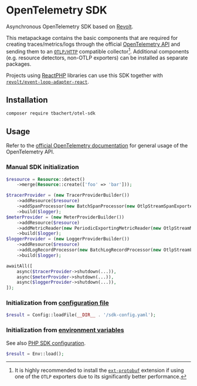 # OpenTelemetry SDK

Asynchronous OpenTelemetry SDK based on [Revolt].  

This metapackage contains the basic components that are required for creating traces/metrics/logs through the
official [OpenTelemetry API](https://packagist.org/packages/open-telemetry/api) and sending them to an [`OTLP/HTTP`]
compatible collector[^1]. Additional components (e.g. resource detectors, non-OTLP exporters) can be installed
as separate packages.

Projects using [ReactPHP] libraries can use this SDK together with [`revolt/event-loop-adapter-react`].

[^1]: It is highly recommended to install the [`ext-protobuf`] extension if using one of the `OTLP` exporters due to
its significantly better performance.

## Installation

```shell
composer require tbachert/otel-sdk
```

## Usage

Refer to the [official OpenTelemetry documentation](https://opentelemetry.io/docs/instrumentation/php/) for general usage of the OpenTelemetry API.

### Manual SDK initialization

```php
$resource = Resource::detect()
    ->merge(Resource::create(['foo' => 'bar']));

$tracerProvider = (new TracerProviderBuilder())
    ->addResource($resource)
    ->addSpanProcessor(new BatchSpanProcessor(new OtlpStreamSpanExporter(getStdout())))
    ->build($logger);
$meterProvider = (new MeterProviderBuilder())
    ->addResource($resource)
    ->addMetricReader(new PeriodicExportingMetricReader(new OtlpStreamMetricExporter(getStdout())))
    ->build($logger);
$loggerProvider = (new LoggerProviderBuilder())
    ->addResource($resource)
    ->addLogRecordProcessor(new BatchLogRecordProcessor(new OtlpStreamLogRecordExporter(getStdout())))
    ->build($logger);
```

```php
awaitAll([
    async($tracerProvider->shutdown(...)),
    async($meterProvider->shutdown(...)),
    async($loggerProvider->shutdown(...)),
]);
```

### Initialization from [configuration file](https://opentelemetry.io/docs/specs/otel/configuration/data-model/#file-based-configuration-model)

```php
$result = Config::loadFile(__DIR__ . '/sdk-config.yaml');
```

### Initialization from [environment variables](https://opentelemetry.io/docs/specs/otel/configuration/sdk-environment-variables/)

See also [PHP SDK configuration](https://opentelemetry.io/docs/instrumentation/php/sdk/#configuration).

```php
$result = Env::load();
```


[Revolt]: https://revolt.run/
[ReactPHP]: https://reactphp.org/
[`revolt/event-loop-adapter-react`]: https://github.com/revoltphp/event-loop-adapter-react
[`OTLP/HTTP`]: https://opentelemetry.io/docs/specs/otlp/#otlphttp
[`ext-protobuf`]: https://opentelemetry.io/docs/instrumentation/php/#ext-protobuf
[`open-telemetry/context`]: https://github.com/opentelemetry-php/context

